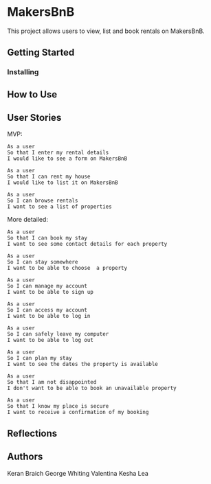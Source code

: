 # MakersBnB

This project allows users to view, list and book rentals on MakersBnB.

## Getting Started

### Installing

## How to Use

## User Stories

MVP:

```
As a user
So that I enter my rental details
I would like to see a form on MakersBnB

As a user
So that I can rent my house
I would like to list it on MakersBnB

As a user
So I can browse rentals
I want to see a list of properties
```
More detailed:

```
As a user
So that I can book my stay
I want to see some contact details for each property

As a user
So I can stay somewhere
I want to be able to choose  a property

As a user
So I can manage my account
I want to be able to sign up

As a user
So I can access my account
I want to be able to log in

As a user
So I can safely leave my computer
I want to be able to log out

As a user
So I can plan my stay
I want to see the dates the property is available

As a user
So that I am not disappointed
I don't want to be able to book an unavailable property

As a user
So that I know my place is secure
I want to receive a confirmation of my booking

```

## Reflections

## Authors

Keran Braich
George Whiting
Valentina
Kesha
Lea

